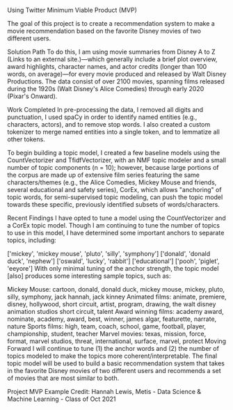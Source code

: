 Using Twitter 
Minimum Viable Product (MVP) 


The goal of this project is to create a recommendation system to make a movie recommendation based on the favorite Disney movies of two different users.

Solution Path
To do this, I am using movie summaries from Disney A to Z (Links to an external site.)—which generally include a brief plot overview, award highlights, character names, and actor credits (longer than 100 words, on average)—for every movie produced and released by Walt Disney Productions. The data consist of over 2100 movies, spanning films released during the 1920s (Walt Disney's Alice Comedies) through early 2020 (Pixar's Onward).

Work Completed
In pre-processing the data, I removed all digits and punctuation, I used spaCy in order to identify named entities (e.g., characters, actors), and to remove stop words. I also created a custom tokenizer to merge named entities into a single token, and to lemmatize all other tokens.

To begin building a topic model, I created a few baseline models using the CountVectorizer and TfidfVectorizer, with an NMF topic modeler and a small number of topic components (n = 10); however, because large portions of the corpus are made up of extensive film series featuring the same characters/themes (e.g., the Alice Comedies, Mickey Mouse and friends, several educational and safety series), CorEx, which allows "anchoring" of topic words, for semi-supervised topic modeling, can push the topic model towards these specific, previously identified subsets of words/characters.

Recent Findings
I have opted to tune a model using the CountVectorizer and a CorEx topic model. Though I am continuing to tune the number of topics to use in this model, I have determined some important anchors to separate topics, including:

['mickey', 'mickey mouse', 'pluto', 'silly', 'symphony']
['donald', 'donald duck', 'nephew']
['oswald', 'lucky', 'rabbit']
['educational']
['pooh', 'piglet', 'eeyore']
With only minimal tuning of the anchor strength, the topic model [also] produces some interesting sample topics, such as:

Mickey Mouse: cartoon, donald, donald duck, mickey mouse, mickey, pluto, silly, symphony, jack hannah, jack kinney
Animated films: animate, premiere, disney, hollywood, short circuit, artist, program, drawing, the walt disney animation studios short circuit, talent
Award winning films: academy award, nominate, academy, award, best, winner, james algar, featurette, narrate, nature
Sports films: high, team, coach, school, game, football, player, championship, student, teacher
Marvel movies: texas, mission, force, format, marvel studios, threat, international, surface, marvel, protect
Moving Forward
I will continue to tune (1) the anchor words and (2) the number of topics modeled to make the topics more coherent/interpretable. The final topic model will be used to build a basic recommendation system that takes in the favorite Disney movies of two different users and recommends a set of movies that are most similar to both.

 

Project MVP Example Credit: Hannah Lewis, Metis - Data Science & Machine Learning - Class of Oct 2021